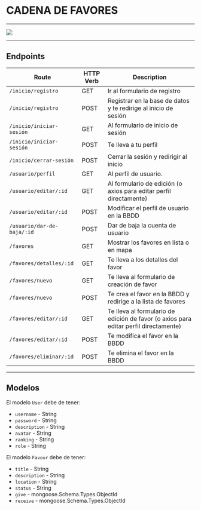 # CADENA DE FAVORES
-------------------------------------------------------------------

![](cadenadefavores.gif)


-------------------------------------------------------------------


## Endpoints

|       Route        | HTTP Verb |          Description          |
|--------------------|-----------|-------------------------------|
| `/inicio/registro` |    GET    | Ir al formulario de registro |
| `/inicio/registro` |    POST    | Registrar en la base de datos y te redirige al inicio de sesión |
| `/inicio/iniciar-sesión` |    GET    | Al formulario de inicio de sesión |
| `/inicio/iniciar-sesión` |    POST    | Te lleva a tu perfil |
| `/inicio/cerrar-sesión` |    POST    | Cerrar la sesión y redirigir al inicio |
| `/usuario/perfil` |    GET    | Al perfil de usuario. |
| `/usuario/editar/:id` |    GET    |  Al formulario de edición (o axios para editar perfil directamente) |
| `/usuario/editar/:id` |    POST    | Modificar el perfil de usuario en la BBDD |
| `/usuario/dar-de-baja/:id` |    POST    | Dar de baja la cuenta de usuario |
| `/favores` |    GET    | Mostrar los favores en lista o en mapa |
| `/favores/detalles/:id` |    GET    | Te lleva a los detalles del favor |
| `/favores/nuevo` |    GET    | Te lleva al formulario de creación de favor |
| `/favores/nuevo` |    POST    | Te crea el favor en la BBDD y redirige a la lista de favores |
| `/favores/editar/:id` |    GET    | Te lleva al formulario de edición de favor (o axios para editar perfil directamente) |
| `/favores/editar/:id` |    POST    | Te modifica el favor en la BBDD |
| `/favores/eliminar/:id` |    POST    | Te elimina el favor en la BBDD |


-------------------------------------------------------------------


## Modelos

El modelo `User` debe de tener:
- `username` - String
- `password` - String
- `description` - String
- `avatar` - String
- `ranking` - String
- `role` - String

El modelo `Favour` debe de tener:


- `title` - String
- `description` - String
- `location` - String
- `status` - String
- `give` - mongoose.Schema.Types.ObjectId
- `receive` - mongoose.Schema.Types.ObjectId
